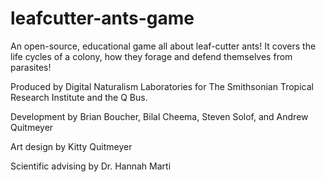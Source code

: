 # leafcutter-ants-game
An open-source, educational game all about leaf-cutter ants! It covers the life cycles of a colony, how they forage and defend themselves from parasites!

Produced by Digital Naturalism Laboratories for The Smithsonian Tropical Research Institute and the Q Bus.

Development by Brian Boucher, Bilal Cheema, Steven Solof, and Andrew Quitmeyer

Art design by Kitty Quitmeyer

Scientific advising by Dr. Hannah Marti


